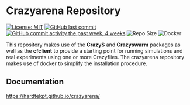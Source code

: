 # Crazyarena Repository

[![License: MIT](https://img.shields.io/badge/License-MIT-yellow.svg)](https://opensource.org/licenses/MIT?style=flat)
[![GitHub last commit](https://img.shields.io/github/last-commit/hardtekpt/crazyarena/master?style=flat)]()
[![GitHub commit activity the past week, 4 weeks](https://img.shields.io/github/commit-activity/m/hardtekpt/crazyarena/master?style=flat)]()
![Repo Size](https://img.shields.io/github/repo-size/hardtekpt/crazyarena)
![Docker](https://badges.aleen42.com/src/docker.svg)

This repository makes use of the **CrazyS** and **Crazyswarm** packages as well as the **cfclient** to provide a starting point for running simulations and real experiments using one or more Crazyflies. The crazyarena repository makes use of docker to simplify the installation procedure.

## Documentation

https://hardtekpt.github.io/crazyarena/